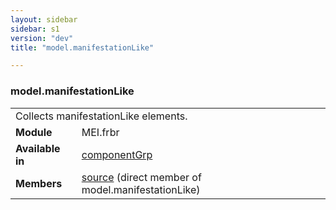 ```yaml
---
layout: sidebar
sidebar: s1
version: "dev"
title: "model.manifestationLike"

---
```


<div class="classSpec model">
   <h3 id="model.manifestationLike">model.manifestationLike</h3>
   <table class="wovenodd">
      <tr>
         <td colspan="2" class="wovenodd-col2">Collects manifestationLike elements.</td>
      </tr>
      <tr>
         <td class="wovenodd-col1"><strong>Module</strong></td>
         <td class="wovenodd-col2">MEI.frbr</td>
      </tr>
      <tr>
         <td class="wovenodd-col1"><strong>Available in</strong></td>
         <td class="wovenodd-col2">
            <div class="parent">
               <div><a class="link_odd_elementSpec" href="{{ site.baseurl }}/{{ page.version }}/elements/componentGrp.html">componentGrp</a></div>
            </div>
         </td>
      </tr>
      <tr>
         <td class="wovenodd-col1"><strong>Members</strong></td>
         <td class="wovenodd-col2">
            <div class="parent">
               <div><a class="link_odd_elementSpec" href="{{ site.baseurl }}/{{ page.version }}/elements/source.html">source</a> (direct member of model.manifestationLike)
               </div>
            </div>
         </td>
      </tr>
   </table>
</div>